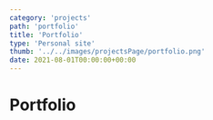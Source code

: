 ```yaml
---
category: 'projects'
path: 'portfolio'
title: 'Portfolio'
type: 'Personal site'
thumb: '../../images/projectsPage/portfolio.png'
date: 2021-08-01T00:00:00+00:00
---
```


# Portfolio
